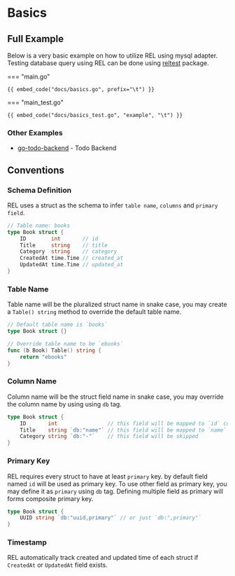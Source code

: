 # Basics

## Full Example

Below is a very basic example on how to utilize REL using mysql adapter.
Testing database query using REL can be done using [reltest](https://godoc.org/github.com/Fs02/rel/reltest) package.

=== "main.go"

	{{ embed_code("docs/basics.go", prefix="\t") }}

=== "main_test.go"

	{{ embed_code("docs/basics_test.go", "example", "\t") }}

<!-- tabs:end -->

### Other Examples

- [go-todo-backend](https://github.com/Fs02/go-todo-backend) - Todo Backend

## Conventions

### Schema Definition

REL uses a struct as the schema to infer `table name`, `columns` and `primary field`.

```go
// Table name: books
type Book struct {
	ID        int       // id
	Title     string    // title
	Category  string    // category
	CreatedAt time.Time // created_at
	UpdatedAt time.Time // updated_at
}
```

### Table Name

Table name will be the pluralized struct name in snake case, you may create a `Table() string` method to override the default table name.

```go
// Default table name is `books`
type Book struct {}

// Override table name to be `ebooks`
func (b Book) Table() string {
	return "ebooks"
}
```

### Column Name

Column name will be the struct field name in snake case, you may override the column name by using using `db` tag.

```go
type Book struct {
	ID       int                // this field will be mapped to `id` column.
	Title    string `db:"name"` // this field will be mapped to `name` column.
	Category string `db:"-"`    // this field will be skipped
}
```

### Primary Key

REL requires every struct to have at least `primary` key. by default field named `id` will be used as primary key. To use other field as primary key, you may define it as `primary` using `db` tag. Defining multiple field as primary will forms composite primary key.


```go
type Book struct {
	UUID string `db:"uuid,primary"` // or just `db:",primary"`
}
```

### Timestamp

REL automatically track created and updated time of each struct if `CreatedAt` or `UpdatedAt` field exists.
